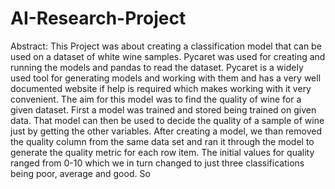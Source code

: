 # AI-Research-Project

Abstract:
This Project was about creating a classification model that can be used on a dataset of white wine samples. Pycaret was used for creating and running the models and pandas to read the dataset. Pycaret is a widely used tool for generating models and working with them and has a very well documented website if help is required which makes working with it very convenient. The aim for this model was to find the quality of wine for a given dataset. First a model was trained and stored being trained on given data. That model can then be used to decide the quality of a sample of wine just by getting the other variables. After creating a model, we than removed the quality column from the same data set and ran it through the model to generate the quality metric for each row item. The initial values for quality ranged from 0-10 which we in turn changed to just three classifications being poor, average and good. So
